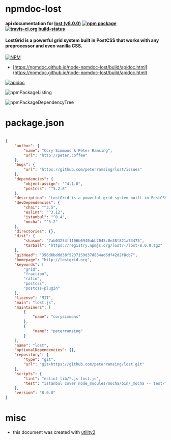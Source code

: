 # npmdoc-lost

#### api documentation for  [lost (v8.0.0)](http://lostgrid.org)  [![npm package](https://img.shields.io/npm/v/npmdoc-lost.svg?style=flat-square)](https://www.npmjs.org/package/npmdoc-lost) [![travis-ci.org build-status](https://api.travis-ci.org/npmdoc/node-npmdoc-lost.svg)](https://travis-ci.org/npmdoc/node-npmdoc-lost)

#### LostGrid is a powerful grid system built in PostCSS that works with any preprocessor and even vanilla CSS.

[![NPM](https://nodei.co/npm/lost.png?downloads=true&downloadRank=true&stars=true)](https://www.npmjs.com/package/lost)

- [https://npmdoc.github.io/node-npmdoc-lost/build/apidoc.html](https://npmdoc.github.io/node-npmdoc-lost/build/apidoc.html)

[![apidoc](https://npmdoc.github.io/node-npmdoc-lost/build/screenCapture.buildCi.browser.%252Ftmp%252Fbuild%252Fapidoc.html.png)](https://npmdoc.github.io/node-npmdoc-lost/build/apidoc.html)

![npmPackageListing](https://npmdoc.github.io/node-npmdoc-lost/build/screenCapture.npmPackageListing.svg)

![npmPackageDependencyTree](https://npmdoc.github.io/node-npmdoc-lost/build/screenCapture.npmPackageDependencyTree.svg)



# package.json

```json

{
    "author": {
        "name": "Cory Simmons & Peter Ramsing",
        "url": "http://peter.coffee"
    },
    "bugs": {
        "url": "https://github.com/peterramsing/lost/issues"
    },
    "dependencies": {
        "object-assign": "^4.1.0",
        "postcss": "^5.2.8"
    },
    "description": "LostGrid is a powerful grid system built in PostCSS that works with any preprocessor and even vanilla CSS.",
    "devDependencies": {
        "chai": "^3.5",
        "eslint": "^3.12",
        "istanbul": "^0.4",
        "mocha": "^3.2"
    },
    "directories": {},
    "dist": {
        "shasum": "7ab03254f1106b6940abb2045c0e38f821a73475",
        "tarball": "https://registry.npmjs.org/lost/-/lost-8.0.0.tgz"
    },
    "gitHead": "396d6bddd38f5237159d37d834ad6df42d2f8cb7",
    "homepage": "http://lostgrid.org",
    "keywords": [
        "grid",
        "fraction",
        "ratio",
        "postcss",
        "postcss-plugin"
    ],
    "license": "MIT",
    "main": "lost.js",
    "maintainers": [
        {
            "name": "corysimmons"
        },
        {
            "name": "peterramsing"
        }
    ],
    "name": "lost",
    "optionalDependencies": {},
    "repository": {
        "type": "git",
        "url": "git+https://github.com/peterramsing/lost.git"
    },
    "scripts": {
        "lint": "eslint lib/*.js lost.js",
        "test": "istanbul cover node_modules/mocha/bin/_mocha -- test/*.js"
    },
    "version": "8.0.0"
}
```



# misc
- this document was created with [utility2](https://github.com/kaizhu256/node-utility2)
